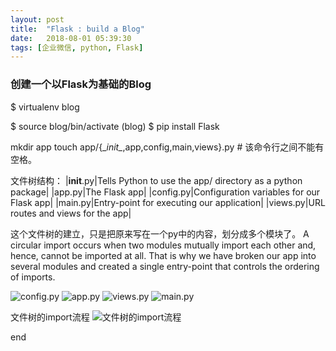 ```yaml
---
layout: post
title:  "Flask : build a Blog"
date:   2018-08-01 05:39:30
tags: [企业微信, python, Flask]
---
```


### 创建一个以Flask为基础的Blog
$ virtualenv blog

$ source blog/bin/activate
(blog) $ pip install Flask

mkdir app
touch app/{\__init\__,app,config,main,views}.py # 该命令行之间不能有空格。

文件树结构：
|__init__.py|Tells Python to use the app/ directory as a python package|
|app.py|The Flask app|
|config.py|Configuration variables for our Flask app|
|main.py|Entry-point for executing our application|
|views.py|URL routes and views for the app|

这个文件树的建立，只是把原来写在一个py中的内容，划分成多个模块了。
A circular import occurs when two modules mutually import each other and, hence, cannot be imported at all.
That is why we have broken our app into several modules and created a single entry-point that controls the ordering of imports.

![config.py](http://pcr54drkl.bkt.clouddn.com/Snip20180801_1.png)
![app.py](http://pcr54drkl.bkt.clouddn.com/Snip20180801_2.png)
![views.py](http://pcr54drkl.bkt.clouddn.com/Snip20180801_3.png)
![main.py](http://pcr54drkl.bkt.clouddn.com/Snip20180801_4.png)

文件树的import流程
![文件树的import流程](http://pcr54drkl.bkt.clouddn.com/Snip20180801_5.png)



end
